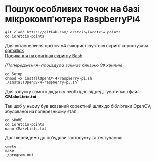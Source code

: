 # Пошук особливих точок на базі мікрокомп'ютера RaspberryPi4
```
git clone https://github.com/ioretcio/ioretcio-points
cd ioretcio-points
```
Для встановлення opencv v4 використовується скрипт користувача  [spmallick]( https://github.com/spmallick)  
[Посилання на оригінал скрипту Bash](https://github.com/spmallick/learnopencv/blob/master/InstallScripts/installOpenCV-4-raspberry-pi.sh)

*(Попередження- процедура займає близько 90 хвилин)*
```
cd Setup
chmod +x installOpenCV-4-raspberry-pi.sh
./installOpenCV-4-raspberry-pi.sh
```
Для запуску самого додатку необхідно відредагувати ваш файл **CMakeLists.txt**

Так щоб у ньому був вказаний коректний шлях до бібліотеки OpenCV, збудованої на попередньому етапі.
```
cd $HOME
cd ioretcio-points
nano CMakeLists.txt
```
Далі перейдемо до побудови застосунку та тестування:
```
cmake .
make
./program.out
```

